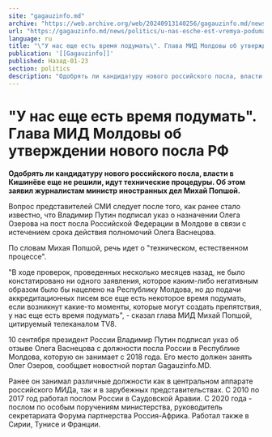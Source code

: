 ```yaml
---
site: "gagauzinfo.md"
archive: "https://web.archive.org/web/20240913140256/gagauzinfo.md/news/politics/u-nas-esche-est-vremya-podumat-glava-mid-moldovi-ob-utverzhdenii-novogo-posla-rf"
url: "https://gagauzinfo.md/news/politics/u-nas-esche-est-vremya-podumat-glava-mid-moldovi-ob-utverzhdenii-novogo-posla-rf"
language: ru
title: "\"У нас еще есть время подумать\". Глава МИД Молдовы об утверждении нового посла РФ"
publication: '[[Gagauzinfo]]'
published: Назад-01-23
section: politics
description: "Одобрять ли кандидатуру нового российского посла, власти в Кишинёве еще не решили, идут технические процедуры. Об этом заявил журналистам министр иностранных дел Михай Попшой."
---
```


# "У нас еще есть время подумать". Глава МИД Молдовы об утверждении нового посла РФ

**Одобрять ли кандидатуру нового российского посла, власти в Кишинёве еще не решили, идут технические процедуры. Об этом заявил журналистам министр иностранных дел Михай Попшой.**

Вопрос представителей СМИ следует после того, как ранее стало известно, что Владимир Путин подписал указ о назначении Олега Озерова на пост посла Российской Федерации в Молдове в связи с истечением срока действия полномочий Олега Васнецова.

По словам Михая Попшой, речь идет о "техническом, естественном процессе".

"В ходе проверок, проведенных несколько месяцев назад, не было констатировано ни одного заявления, которое каким-либо негативным образом было бы нацелено на Республику Молдова, но до подачи аккредитационных писем все еще есть некоторое время подумать, если возникнут какие-то моменты, которые могут создать препятствия, у нас еще есть время подумать", - сказал глава МИД Михай Попшой, цитируемый телеканалом TV8.

10 сентября президент России Владимир Путин подписал указ об отзыве Олега Васнецова с должности посла России в Республике Молдова, которую он занимает с 2018 года. Его место должен занять Олег Озеров, сообщает новостной портал Gagauzinfo.MD.

Ранее он занимал различные должности как в центральном аппарате российского МИДа, так и в зарубежных представительствах. С 2010 по 2017 год работал послом России в Саудовской Аравии. С 2020 года - послом по особым поручениям министерства, руководитель секретариата Форума партнерства Россия-Африка. Работал также в Сирии, Тунисе и Франции.
